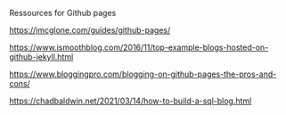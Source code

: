 Ressources for Github pages

https://jmcglone.com/guides/github-pages/

https://www.ismoothblog.com/2016/11/top-example-blogs-hosted-on-github-jekyll.html

https://www.bloggingpro.com/blogging-on-github-pages-the-pros-and-cons/

https://chadbaldwin.net/2021/03/14/how-to-build-a-sql-blog.html

